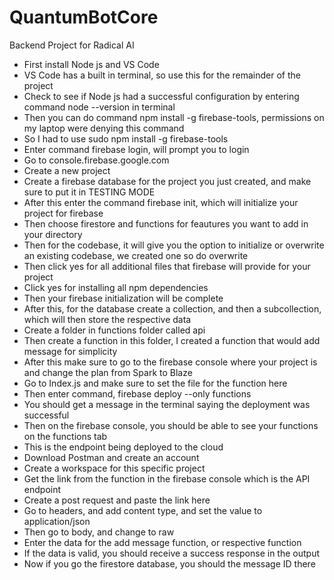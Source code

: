 # QuantumBotCore
Backend Project for Radical AI
- First install Node js and VS Code
- VS Code has a built in terminal, so use this for the remainder of the project
- Check to see if Node js had a successful configuration by entering command node --version in terminal
- Then you can do command npm install -g firebase-tools, permissions on my laptop were denying this command
- So I had to use sudo npm install -g firebase-tools
- Enter command firebase login, will prompt you to login
- Go to console.firebase.google.com
- Create a new project
- Create a firebase database for the project you just created, and make sure to put it in TESTING MODE
- After this enter the command firebase init, which will initialize your project for firebase
- Then choose firestore and functions for feautures you want to add in your directory
- Then for the codebase, it will give you the option to initialize or overwrite an existing codebase, we created one so do overwrite
- Then click yes for all additional files that firebase will provide for your project
- Click yes for installing all npm dependencies
- Then your firebase initialization will be complete
- After this, for the database create a collection, and then a subcollection, which will then store the respective data
- Create a folder in functions folder called api
- Then create a function in this folder, I created a function that would add message for simplicity
- After this make sure to go to the firebase console where your project is and change the plan from Spark to Blaze
- Go to Index.js and make sure to set the file for the function here
- Then enter command, firebase deploy --only functions
- You should get a message in the terminal saying the deployment was successful
- Then on the firebase console, you should be able to see your functions on the functions tab
- This is the endpoint being deployed to the cloud
- Download Postman and create an account
- Create a workspace for this specific project
- Get the link from the function in the firebase console which is the API endpoint
- Create a post request and paste the link here
- Go to headers, and add content type, and set the value to application/json
- Then go to body, and change to raw
- Enter the data for the add message function, or respective function
- If the data is valid, you should receive a success response in the output
- Now if you go the firestore database, you should the message ID there
